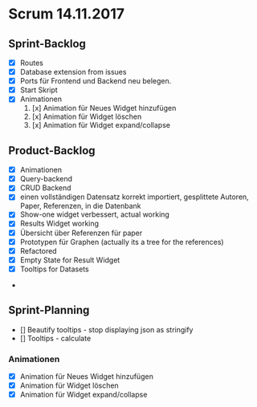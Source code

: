 # Scrum 14.11.2017

## Sprint-Backlog

- [x] Routes
- [x] Database extension from issues
- [x] Ports für Frontend und Backend neu belegen.
- [x] Start Skript
- [x] Animationen
  1. [x] Animation für Neues Widget hinzufügen
  2. [x] Animation für Widget löschen
  3. [x] Animation für Widget expand/collapse

## Product-Backlog

- [x] Animationen
- [x] Query-backend 
- [x] CRUD Backend
- [x] einen vollständigen Datensatz korrekt importiert, gesplittete Autoren, Paper, Referenzen, in die Datenbank
- [x] Show-one widget verbessert, actual working
- [x] Results Widget working
- [x] Übersicht über Referenzen für paper
- [x] Prototypen für Graphen (actually its a tree for the references)
- [x] Refactored
- [x] Empty State for Result Widget
- [x] Tooltips for Datasets
- 

## Sprint-Planning

- [] Beautify tooltips - stop displaying json as stringify
- [] Tooltips - calculate 


### Animationen

- [x] Animation für Neues Widget hinzufügen
- [x] Animation für Widget löschen
- [x] Animation für Widget expand/collapse
